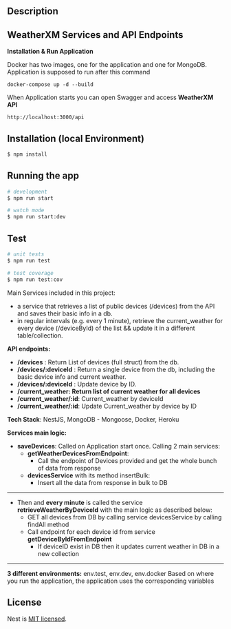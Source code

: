 ## Description
## WeatherXM Services and API Endpoints

 **Installation & Run Application**

Docker has two images, one for the application and one for MongoDB.
Application is supposed to run after this command
``` 
docker-compose up -d --build
```
When Application starts you can open Swagger and access **WeatherXM API** 
```
http://localhost:3000/api
```
## Installation (local Environment)

```bash
$ npm install
```
## Running the app
```bash
# development
$ npm run start

# watch mode
$ npm run start:dev
```

## Test

```bash
# unit tests
$ npm run test

# test coverage
$ npm run test:cov
```

Main Services included in this project:
- a service that retrieves a list of public devices (/devices) from the API and saves their basic info in a db.
- in regular intervals (e.g. every 1 minute), retrieve the current_weather for every device (/deviceById) of the list && update it in a different table/collection.

**API endpoints:**
- **/devices** : Return List of devices (full struct) from the db.
- **/devices/:deviceId** : Return a single device from the db, including the basic device info and current weather.
- **/devices/:deviceId** : Update device by ID.
- **/current_weather: Return list of current weather for all devices**
- **/current_weather/:id**: Current_weather by deviceId
- **/current_weather/:id**: Update Current_weather by device by ID

**Tech Stack**: NestJS, MongoDB - Mongoose, Docker, Heroku

**Services main logic:** 
- **saveDevices**: Called on Application start once. Calling 2 main services:
  - **getWeatherDevicesFromEndpoint**: 
    - Call the endpoint of Devices provided and get the whole bunch of data from response
  - **devicesService** with its method insertBulk:
    - Insert all the data from response in bulk to DB
----

- Then and **every minute** is called the service **retrieveWeatherByDeviceId** with the main logic as described below:
  - GET all devices from DB by calling service devicesService by calling findAll method
  - Call endpoint for each device id from service **getDeviceByIdFromEndpoint**
    - If deviceID exist in DB then it updates current weather in DB in a new collection

---
**3 different environments:** env.test, env.dev, env.docker
Based on where you run the application, the application uses the corresponding variables
## License

Nest is [MIT licensed](LICENSE).
